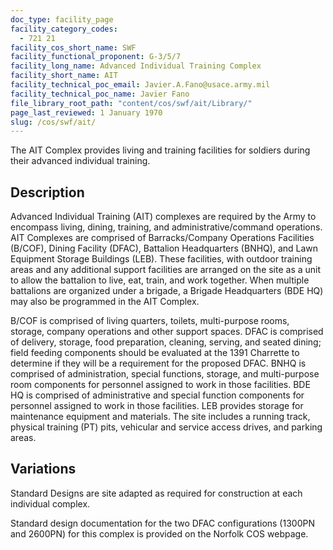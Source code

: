 ```yaml
---
doc_type: facility_page
facility_category_codes:
  - 721 21
facility_cos_short_name: SWF
facility_functional_proponent: G-3/5/7
facility_long_name: Advanced Individual Training Complex
facility_short_name: AIT
facility_technical_poc_email: Javier.A.Fano@usace.army.mil
facility_technical_poc_name: Javier Fano
file_library_root_path: "content/cos/swf/ait/Library/"
page_last_reviewed: 1 January 1970
slug: /cos/swf/ait/
---
```


The AIT Complex provides living and training facilities for soldiers during their advanced individual training.

## Description

Advanced Individual Training (AIT) complexes are required by the Army to encompass living, dining, training, and administrative/command operations. AIT Complexes are comprised of Barracks/Company Operations Facilities (B/COF), Dining Facility (DFAC), Battalion Headquarters (BNHQ), and Lawn Equipment Storage Buildings (LEB). These facilities, with outdoor training areas and any additional support facilities are arranged on the site as a unit to allow the battalion to live, eat, train, and work together. When multiple battalions are organized under a brigade, a Brigade Headquarters (BDE HQ) may also be programmed in the AIT Complex.

B/COF is comprised of living quarters, toilets, multi-purpose rooms, storage, company operations and other support spaces. DFAC is comprised of delivery, storage, food preparation, cleaning, serving, and seated dining; field feeding components should be evaluated at the 1391 Charrette to determine if they will be a requirement for the proposed DFAC. BNHQ is comprised of administration, special functions, storage, and multi-purpose room components for personnel assigned to work in those facilities. BDE HQ is comprised of administrative and special function components for personnel assigned to work in those facilities. LEB provides storage for maintenance equipment and materials. The site includes a running track, physical training (PT) pits, vehicular and service access drives, and parking areas.

## Variations

Standard Designs are site adapted as required for construction at each individual complex.

Standard design documentation for the two DFAC configurations (1300PN and 2600PN) for this complex is provided on the Norfolk COS webpage.
